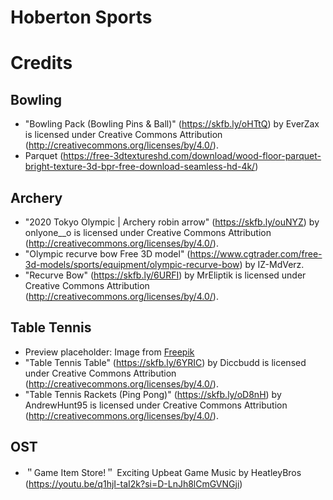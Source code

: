 # Hoberton Sports

# Credits
## Bowling
- "Bowling Pack (Bowling Pins & Ball)" (https://skfb.ly/oHTtQ) by EverZax is licensed under Creative Commons Attribution (http://creativecommons.org/licenses/by/4.0/).
- Parquet (https://free-3dtextureshd.com/download/wood-floor-parquet-bright-texture-3d-bpr-free-download-seamless-hd-4k/)
## Archery
- "2020 Tokyo Olympic | Archery robin arrow" (https://skfb.ly/ouNYZ) by onlyone__o is licensed under Creative Commons Attribution (http://creativecommons.org/licenses/by/4.0/).
- "Olympic recurve bow Free 3D model" (https://www.cgtrader.com/free-3d-models/sports/equipment/olympic-recurve-bow) by IZ-MdVerz.
- "Recurve Bow" (https://skfb.ly/6URFI) by MrEliptik is licensed under Creative Commons Attribution (http://creativecommons.org/licenses/by/4.0/).
## Table Tennis
- Preview placeholder: Image from [Freepik](https://fr.freepik.com/vecteurs-libre/personnes-jouant-au-tennis-table_9978498.htm")
- "Table Tennis Table" (https://skfb.ly/6YRIC) by Diccbudd is licensed under Creative Commons Attribution (http://creativecommons.org/licenses/by/4.0/).
- "Table Tennis Rackets (Ping Pong)" (https://skfb.ly/oD8nH) by AndrewHunt95 is licensed under Creative Commons Attribution (http://creativecommons.org/licenses/by/4.0/).
## OST
- ＂Game Item Store!＂ Exciting Upbeat Game Music by HeatleyBros (https://youtu.be/q1hjI-taI2k?si=D-LnJh8lCmGVNGji)
